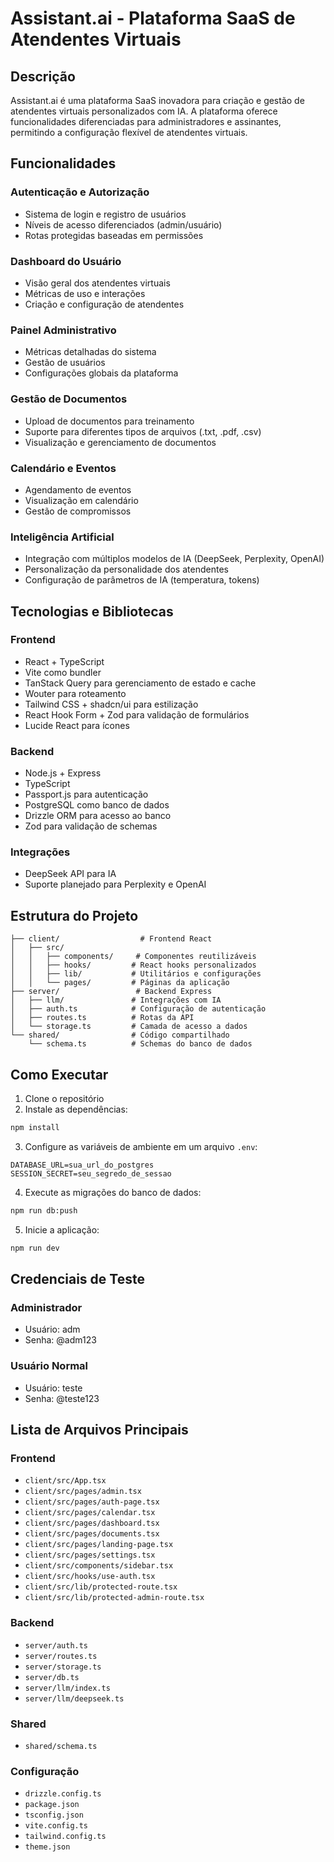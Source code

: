 # Assistant.ai - Plataforma SaaS de Atendentes Virtuais

## Descrição
Assistant.ai é uma plataforma SaaS inovadora para criação e gestão de atendentes virtuais personalizados com IA. A plataforma oferece funcionalidades diferenciadas para administradores e assinantes, permitindo a configuração flexível de atendentes virtuais.

## Funcionalidades

### Autenticação e Autorização
- Sistema de login e registro de usuários
- Níveis de acesso diferenciados (admin/usuário)
- Rotas protegidas baseadas em permissões

### Dashboard do Usuário
- Visão geral dos atendentes virtuais
- Métricas de uso e interações
- Criação e configuração de atendentes

### Painel Administrativo
- Métricas detalhadas do sistema
- Gestão de usuários
- Configurações globais da plataforma

### Gestão de Documentos
- Upload de documentos para treinamento
- Suporte para diferentes tipos de arquivos (.txt, .pdf, .csv)
- Visualização e gerenciamento de documentos

### Calendário e Eventos
- Agendamento de eventos
- Visualização em calendário
- Gestão de compromissos

### Inteligência Artificial
- Integração com múltiplos modelos de IA (DeepSeek, Perplexity, OpenAI)
- Personalização da personalidade dos atendentes
- Configuração de parâmetros de IA (temperatura, tokens)

## Tecnologias e Bibliotecas

### Frontend
- React + TypeScript
- Vite como bundler
- TanStack Query para gerenciamento de estado e cache
- Wouter para roteamento
- Tailwind CSS + shadcn/ui para estilização
- React Hook Form + Zod para validação de formulários
- Lucide React para ícones

### Backend
- Node.js + Express
- TypeScript
- Passport.js para autenticação
- PostgreSQL como banco de dados
- Drizzle ORM para acesso ao banco
- Zod para validação de schemas

### Integrações
- DeepSeek API para IA
- Suporte planejado para Perplexity e OpenAI

## Estrutura do Projeto

```
├── client/                  # Frontend React
│   ├── src/
│   │   ├── components/     # Componentes reutilizáveis
│   │   ├── hooks/         # React hooks personalizados
│   │   ├── lib/           # Utilitários e configurações
│   │   └── pages/         # Páginas da aplicação
├── server/                 # Backend Express
│   ├── llm/               # Integrações com IA
│   ├── auth.ts            # Configuração de autenticação
│   ├── routes.ts          # Rotas da API
│   └── storage.ts         # Camada de acesso a dados
└── shared/                # Código compartilhado
    └── schema.ts          # Schemas do banco de dados
```

## Como Executar

1. Clone o repositório
2. Instale as dependências:
```bash
npm install
```

3. Configure as variáveis de ambiente em um arquivo `.env`:
```env
DATABASE_URL=sua_url_do_postgres
SESSION_SECRET=seu_segredo_de_sessao
```

4. Execute as migrações do banco de dados:
```bash
npm run db:push
```

5. Inicie a aplicação:
```bash
npm run dev
```

## Credenciais de Teste

### Administrador
- Usuário: adm
- Senha: @adm123

### Usuário Normal
- Usuário: teste
- Senha: @teste123

## Lista de Arquivos Principais

### Frontend
- `client/src/App.tsx`
- `client/src/pages/admin.tsx`
- `client/src/pages/auth-page.tsx`
- `client/src/pages/calendar.tsx`
- `client/src/pages/dashboard.tsx`
- `client/src/pages/documents.tsx`
- `client/src/pages/landing-page.tsx`
- `client/src/pages/settings.tsx`
- `client/src/components/sidebar.tsx`
- `client/src/hooks/use-auth.tsx`
- `client/src/lib/protected-route.tsx`
- `client/src/lib/protected-admin-route.tsx`

### Backend
- `server/auth.ts`
- `server/routes.ts`
- `server/storage.ts`
- `server/db.ts`
- `server/llm/index.ts`
- `server/llm/deepseek.ts`

### Shared
- `shared/schema.ts`

### Configuração
- `drizzle.config.ts`
- `package.json`
- `tsconfig.json`
- `vite.config.ts`
- `tailwind.config.ts`
- `theme.json`
